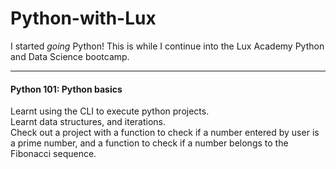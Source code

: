 # Python-with-Lux
I started *going* Python! This is while I continue into the Lux Academy Python and Data Science bootcamp.


-------------------
#### Python 101: Python basics
Learnt using the CLI to execute python projects.  
Learnt data structures, and iterations.  
Check out a project with a function to check if a number entered by user is a prime number, and a function to check if a number belongs to the Fibonacci sequence.


